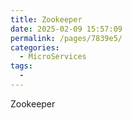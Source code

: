 ```yaml
---
title: Zookeeper
date: 2025-02-09 15:57:09
permalink: /pages/7839e5/
categories:
  - MicroServices
tags:
  - 
---
```

Zookeeper